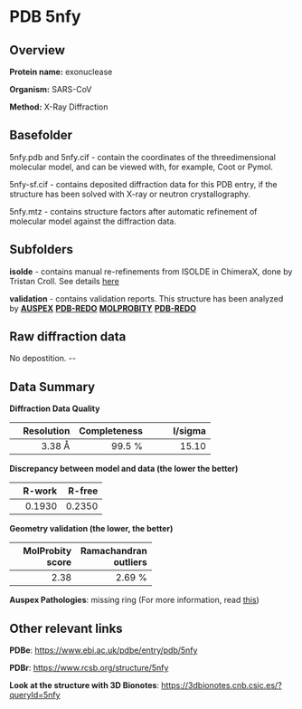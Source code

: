 # PDB 5nfy

## Overview

**Protein name:** exonuclease

**Organism:** SARS-CoV

**Method:** X-Ray Diffraction

## Basefolder

5nfy.pdb and 5nfy.cif - contain the coordinates of the threedimensional molecular model, and can be viewed with, for example, Coot or Pymol.

5nfy-sf.cif - contains deposited diffraction data for this PDB entry, if the structure has been solved with X-ray or neutron crystallography.

5nfy.mtz - contains structure factors after automatic refinement of molecular model against the diffraction data.

## Subfolders

**isolde** - contains manual re-refinements from ISOLDE in ChimeraX, done by Tristan Croll. See details [here](https://github.com/thorn-lab/coronavirus_structural_task_force/blob/master/pdb/exonuclease/SARS-CoV/5nfy/isolde/directory_info.txt)



**validation** - contains validation reports. This structure has been analyzed by [**AUSPEX**](https://github.com/thorn-lab/coronavirus_structural_task_force/tree/master/pdb/exonuclease/SARS-CoV/5nfy/validation/auspex) [**PDB-REDO**](https://github.com/thorn-lab/coronavirus_structural_task_force/tree/master/pdb/exonuclease/SARS-CoV/5nfy/validation/pdb-redo) [**MOLPROBITY**](https://github.com/thorn-lab/coronavirus_structural_task_force/tree/master/pdb/exonuclease/SARS-CoV/5nfy/validation/molprobity) [**PDB-REDO**](https://github.com/thorn-lab/coronavirus_structural_task_force/blob/master/pdb/exonuclease/SARS-CoV/5nfy/validation/Xtriage_output.log) 

## Raw diffraction data

No depostition. --<br> 

## Data Summary
**Diffraction Data Quality**

|   | Resolution | Completeness| I/sigma |
|---|-------------:|----------------:|--------------:|
|   |3.38 Å|99.5  %|<img width=50/>15.10|

**Discrepancy between model and data (the lower the better)**

|   | **R-work**| **R-free**   
|---|-------------:|----------------:|           
||  0.1930|  0.2350|

**Geometry validation (the lower, the better)**

|   |**MolProbity<br>score**| **Ramachandran<br>outliers** 
|---|-------------:|----------------:|
||  2.38|  2.69 %|

**Auspex Pathologies**: missing ring (For more information, read [this](https://github.com/thorn-lab/coronavirus_structural_task_force/blob/master/pdb/exonuclease/SARS-CoV/5nfy/validation/auspex/5nfy_auspex_comments.txt))

 



## Other relevant links 
**PDBe**:  https://www.ebi.ac.uk/pdbe/entry/pdb/5nfy
 
**PDBr**: https://www.rcsb.org/structure/5nfy 

**Look at the structure with 3D Bionotes**: https://3dbionotes.cnb.csic.es/?queryId=5nfy

